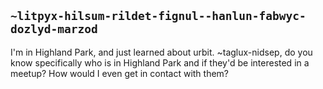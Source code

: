 ## `~litpyx-hilsum-rildet-fignul--hanlun-fabwyc-dozlyd-marzod`
I'm in Highland Park, and just learned about urbit. ~taglux-nidsep, do you know specifically who is in Highland Park and if they'd be interested in a meetup? How would I even get in contact with them?